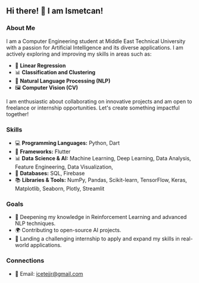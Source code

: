 ## Hi there! 👋 I am Ismetcan!

### About Me
I am a Computer Engineering student at Middle East Technical University with a passion for Artificial Intelligence and its diverse applications. I am actively exploring and improving my skills in areas such as:  
- 🧮 **Linear Regression**  
- 📊 **Classification and Clustering**  
- 📝 **Natural Language Processing (NLP)**  
- 🖼️ **Computer Vision (CV)**

I am enthusiastic about collaborating on innovative projects and am open to freelance or internship opportunities. Let's create something impactful together!

### Skills
- 💻 **Programming Languages:** Python, Dart  
- 📱 **Frameworks:** Flutter  
- 📊 **Data Science & AI:** Machine Learning, Deep Learning, Data Analysis, Feature Engineering, Data Visualization, 
- 📂 **Databases:** SQL, Firebase  
- 📚 **Libraries & Tools:** NumPy, Pandas, Scikit-learn, TensorFlow, Keras, Matplotlib, Seaborn, Plotly, Streamlit


### Goals
- 🚀 Deepening my knowledge in Reinforcement Learning and advanced NLP techniques.
- 🌍 Contributing to open-source AI projects.
- 🎯 Landing a challenging internship to apply and expand my skills in real-world applications.

### Connections
- 📧 Email: icetejjr@gmail.com  

